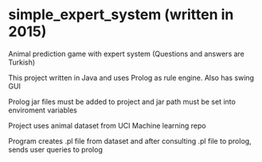 # simple_expert_system (written in 2015)
Animal prediction game with expert system (Questions and answers are Turkish)

This project written in Java and uses Prolog as rule engine. Also has swing GUI

Prolog jar files must be added to project and jar path must be set into enviroment variables

Project uses animal dataset from UCI Machine learning repo

Program creates .pl file from dataset and after consulting .pl file to prolog, sends user queries to prolog
